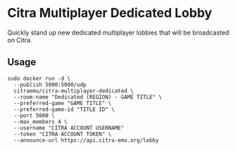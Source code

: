 # Citra Multiplayer Dedicated Lobby

Quickly stand up new dedicated multiplayer lobbies that will be broadcasted on Citra.

## Usage
```
sudo docker run -d \
  --publish 5000:5000/udp
  citraemu/citra-multiplayer-dedicated \
  --room-name "Dedicated (REGION) - GAME TITLE" \
  --preferred-game "GAME TITLE" \
  --preferred-game-id "TITLE ID" \
  --port 5000 \
  --max_members 4 \
  --username "CITRA ACCOUNT USERNAME"
  --token "CITRA ACCOUNT TOKEN" \
  --announce-url https://api.citra-emu.org/lobby
```

